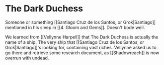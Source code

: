 # The Dark Duchess

Someone or something [[Santiago Cruz de los Santos, or Grok|Santiago]] mentioned in his sleep in [[4. Gloom and Gems]]. Doesn't bode well.

We learned from [[Vellynne Harpell]] that The Dark Duchess is actually the name of a ship. The very ship that [[Santiago Cruz de los Santos, or Grok|Santiago]]'s looking for, containing vast riches. Vellynne asked us to go there and retrieve some research document, as [[Shadowreach]] is now overrun with undead.